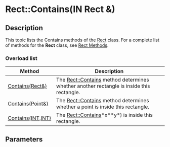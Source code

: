 # Rect::Contains(IN Rect &)

## Description

This topic lists the
Contains methods of the
[Rect](https://learn.microsoft.com/windows/desktop/api/gdiplustypes/nl-gdiplustypes-rect) class. For a complete list of methods for the
**Rect** class, see [Rect Methods](https://learn.microsoft.com/windows/desktop/gdiplus/-gdiplus-class-rect-methods).

### Overload list

| Method | Description |
| --- | --- |
| [Contains(Rect&)](https://learn.microsoft.com/windows/desktop/api/gdiplustypes/nf-gdiplustypes-rect-contains(inrect_)) | The [Rect::Contains](https://learn.microsoft.com/windows/desktop/api/gdiplustypes/nf-gdiplustypes-rect-contains(inrect_)) method determines whether another rectangle is inside this rectangle. |
| [Contains(Point&)](https://learn.microsoft.com/windows/desktop/api/gdiplustypes/nf-gdiplustypes-rect-contains(inconstpoint_)) | The [Rect::Contains](https://learn.microsoft.com/windows/desktop/api/gdiplustypes/nf-gdiplustypes-rect-contains(inconstpoint_)) method determines whether a point is inside this rectangle. |
| [Contains(INT,INT)](https://learn.microsoft.com/previous-versions/ms534986(v=vs.85)) | The [Rect::Contains](https://learn.microsoft.com/previous-versions/ms534986(v=vs.85))*x**y*) is inside this rectangle. |

## Parameters